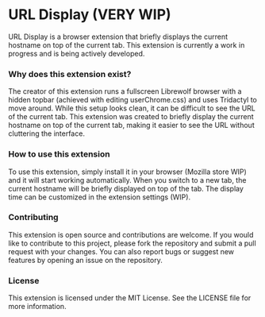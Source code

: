 
# URL Display (VERY WIP) 

URL Display is a browser extension that briefly displays the current hostname on
top of the current tab. This extension is currently a work in progress and is
being actively developed.

### Why does this extension exist?

The creator of this extension runs a fullscreen Librewolf browser with a hidden
topbar (achieved with editing userChrome.css) and uses Tridactyl to move around.
While this setup looks clean, it can be difficult to see the URL of the current
tab. This extension was created to briefly display the current hostname on top
of the current tab, making it easier to see the URL without cluttering the
interface.

### How to use this extension 

To use this extension, simply install it in your browser (Mozilla store WIP) and it will start
working automatically. When you switch to a new tab, the current hostname will
be briefly displayed on top of the tab. The display time can be customized in
the extension settings (WIP).

### Contributing

This extension is open source and contributions are welcome. If you would like
to contribute to this project, please fork the repository and submit a pull
request with your changes. You can also report bugs or suggest new features by
opening an issue on the repository.

### License

This extension is licensed under the MIT License. See the LICENSE file for more
information.
